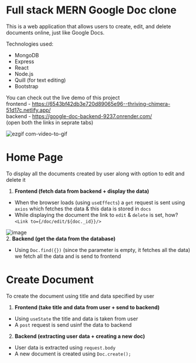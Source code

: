 # Full stack MERN Google Doc clone
This is a web application that allows users to create, edit, and delete documents online, just like Google Docs.

Technologies used:
- MongoDB
- Express
- React
- Node.js
- Quill (for text editing)
- Bootstrap

You can check out the live demo of this project <br>
frontend - https://6543bf42db3e720d89065e96--thriving-chimera-51d17c.netlify.app/ <br>
backend - https://google-doc-backend-9237.onrender.com/ <br>
(open both the links in seprate tabs)

![ezgif com-video-to-gif](https://github.com/rahulvsaxena/google-doc/assets/87803179/bbacc17d-6cf7-45ed-95fb-715539770684)

# Home Page
To display all the documents created by user along with option to edit and delete it
1. **Frontend (fetch data from backend + display the data)**
  - When the browser loads (using `useEffects`) a `get` request is sent using `axios` which fetches the data & this data is stored in `docs`
  - While displaying the document the link to `edit` & `delete` is set, how? `<Link to={/doc/edit/${doc._id}}/>`

![image](https://github.com/rahulvsaxena/google-doc/assets/87803179/a4c83e34-5281-4b6a-b201-1e3ec29b6332)
\
2. **Backend (get the data from the database)**
  - Using `Doc.find({})` (since the parameter is empty, it fetches all the data) we fetch all the data and is send to frontend

# Create Document
To create the document using title and data specified by user
1. **Frontend (take title and data from user + send to backend)**
  - Using `useState` the title and data is taken from user
  - A `post` request is send usinf the data to backend
2. **Backend (extracting user data + creating a new doc)**
  - User data is extracted using `request.body`
  - A new document is created using `Doc.create();` 

